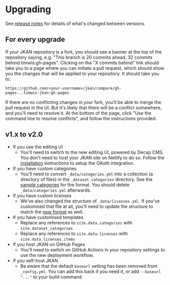 # Upgrading
See [release notes](/releases) for details of what's changed between versions.

## For every upgrade
If your JKAN repository is a fork, you should see a banner at the top of the repository saying, e.g. "This branch is 20 commits ahead, 32 commits behind timwis:gh-pages". Clicking on the "X commits behind" link should take you to a page where you can initiate a pull request, which should show you the changes that will be applied to your repository. It should take you to:

```
https://github.com/<your-username>/jkan/compare/gh-pages...timwis:jkan:gh-pages
```

If there are no conflicting changes in your fork, you'll be able to merge the pull request in the UI. But it's likely that there will be a conflict somewhere, and you'll need to resolve it. At the bottom of the page, click "Use the command line to resolve conflicts", and follow the instructions provided.

## v1.x to v2.0
- If you use the editing UI
  - You'll need to switch to the new editing UI, powered by Decap CMS. You don't need to host your JKAN site on Netlify to do so. Follow the [installation](installation) instructions to setup the OAuth integration.
- If you have custom categories
  - You'll need to convert `_data/categories.yml` into a collection (a directory of files) in the `_dataset_categories` directory. See the [sample categories](/_dataset_categories) for the format. You should delete `_data/categories.yml` afterwards.
- If you have custom licenses
  - We've also changed the structure of `_data/licenses.yml`. If you've customised that file at all, you'll need to update the structure to match the [new format](/_data/licenses.yml) as well.
- If you have customised templates
  - Replace any references to `site.data.categories` with `site.dataset_categories`
  - Replace any references to `site.data.licenses` with `site.data.licenses.items`
- If you host JKAN on GitHub Pages
  - You'll need to switch on GitHub Actions in your repository settings to use the new deployment workflow.
- If you self-host JKAN
  - Be aware that the default `baseurl` setting has been removed from `_config.yml`. You can add this back if you need it, or add `--baseurl "..."` to your build command.
